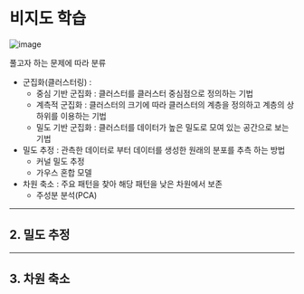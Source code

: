 # 비지도 학습

![image](https://user-images.githubusercontent.com/17797922/40979090-a5193454-6889-11e8-8a83-8d548a24dffe.png)

풀고자 하는 문제에 따라 분류
- 군집화(클러스터링) :
    - 중심 기반 군집화 : 클러스터를 클러스터 중심점으로 정의하는 기법
    - 계측적 군집화 : 클러스터의 크기에 따라 클러스터의 계층을 정의하고 계층의 상하위를 이용하는 기법
    - 밀도 기반 군집화 : 클러스터를 데이터가 높은 밀도로 모여 있는 공간으로 보는 기법
- 밀도 추정 : 관측한 데이터로 부터 데이터를 생성한 원래의 분포를 추측 하는 방법
    - 커널 밀도 추정
    - 가우스 혼합 모델
- 차원 축소 : 주요 패턴을 찾아 해당 패턴을 낮은 차원에서 보존
    - 주성분 분석(PCA)


---



## 2. 밀도 추정


---


## 3. 차원 축소






